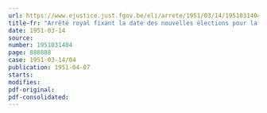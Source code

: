 ```yaml
---
url: https://www.ejustice.just.fgov.be/eli/arrete/1951/03/14/1951031404/justel
title-fr: "Arrêté royal fixant la date des nouvelles élections pour la désignation des membres employeurs du Conseil de prud'hommes de première instance de Liège"
date: 1951-03-14
source:
number: 1951031404
page: 888888
case: 1951-03-14/04
publication: 1951-04-07
starts:
modifies:
pdf-original:
pdf-consolidated:
---
```


